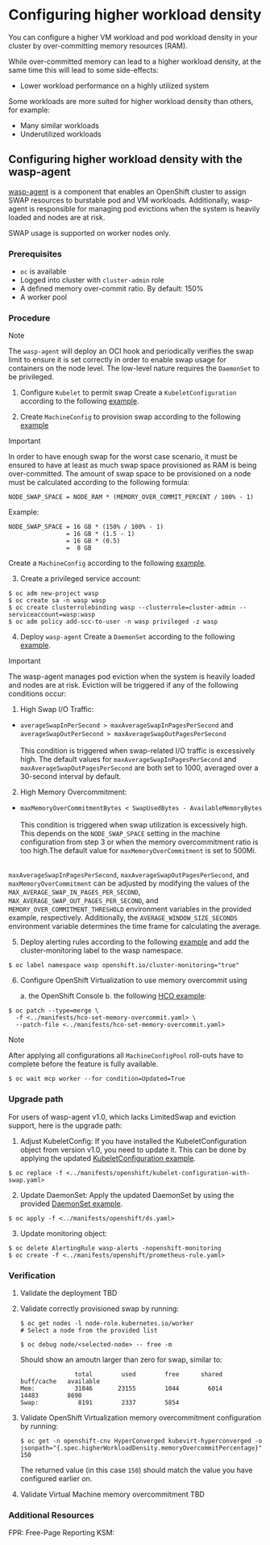 # Configuring higher workload density

You can configure a higher VM workload and pod workload density in your cluster 
by over-committing memory resources (RAM).

While over-committed memory can lead to a higher workload density, at
the same time this will lead to some side-effects:

- Lower workload performance on a highly utilized system

Some workloads are more suited for higher workload density than
others, for example:

- Many similar workloads
- Underutilized workloads

## Configuring higher workload density with the wasp-agent

[wasp-agent]  is a component that enables an OpenShift cluster to assign 
SWAP resources to burstable pod and VM workloads. Additionally, wasp-agent 
is responsible for managing pod evictions when the system is heavily loaded and nodes are at risk.

SWAP usage is supported on worker nodes only.

### Prerequisites

* `oc` is available
* Logged into cluster with `cluster-admin` role
* A defined memory over-commit ratio. By default: 150%
* A worker pool

### Procedure

> [!NOTE]
> The `wasp-agent` will deploy an OCI hook and periodically 
> verifies the swap limit to ensure it is set correctly in order to enable
> swap usage for containers on the node level.
> The low-level nature requires the `DaemonSet` to be privileged.

1. Configure `Kubelet` to permit swap
   Create a `KubeletConfiguration` according to the following
   [example](../manifests/openshift/kubelet-configuration-with-swap.yaml).

2. Create `MachineConfig` to provision swap according to the following [example](../manifests/openshift/machineconfig-add-swap.yaml)

> [!IMPORTANT]
> In order to have enough swap for the worst case scenario, it must
> be ensured to have at least as much swap space provisioned as RAM
> is being over-committed.
> The amount of swap space to be provisioned on a node must
> be calculated according to the following formula:
>
>     NODE_SWAP_SPACE = NODE_RAM * (MEMORY_OVER_COMMIT_PERCENT / 100% - 1)
>
> Example:
>
>     NODE_SWAP_SPACE = 16 GB * (150% / 100% - 1)
>                     = 16 GB * (1.5 - 1)
>                     = 16 GB * (0.5)
>                     =  8 GB

Create a `MachineConfig` according to the following
[example](../manifests/openshift/machineconfig-add-swap.yaml).

3. Create a privileged service account:

```console
$ oc adm new-project wasp
$ oc create sa -n wasp wasp
$ oc create clusterrolebinding wasp --clusterrole=cluster-admin --serviceaccount=wasp:wasp
$ oc adm policy add-scc-to-user -n wasp privileged -z wasp
```

4. Deploy `wasp-agent`
   Create a `DaemonSet` according to the following
   [example](../manifests/openshift/ds.yaml).

> [!IMPORTANT]
> The wasp-agent  manages pod eviction when the system is heavily loaded and
> nodes are at risk. Eviction will be triggered if any of the following conditions occur:
> 1. High Swap I/O Traffic:
> * `averageSwapInPerSecond > maxAverageSwapInPagesPerSecond`
> and<br>
> `averageSwapOutPerSecond > maxAverageSwapOutPagesPerSecond`<br><br>
> This condition is triggered when swap-related I/O traffic
> is excessively high.
> The default values for `maxAverageSwapInPagesPerSecond` and
> `maxAverageSwapOutPagesPerSecond` are both set to 1000, averaged 
> over a 30-second interval by default.
> 2. High Memory Overcommitment:
> * `maxMemoryOverCommitmentBytes < SwapUsedBytes - AvailableMemoryBytes`<br><br>
> This condition is triggered when swap utilization is excessively high.
> This depends on the `NODE_SWAP_SPACE` setting in the machine configuration from
> step 3 or when the memory overcommitment ratio is too high.The default value for
> `maxMemoryOverCommitment` is set to 500Mi.<br><br>
>
> `maxAverageSwapInPagesPerSecond`, `maxAverageSwapOutPagesPerSecond`, and 
> `maxMemoryOverCommitment` can be adjusted by modifying the values of the 
> `MAX_AVERAGE_SWAP_IN_PAGES_PER_SECOND`, `MAX_AVERAGE_SWAP_OUT_PAGES_PER_SECOND`, 
> and `MEMORY_OVER_COMMITMENT_THRESHOLD` environment variables in the provided 
> example, respectively. Additionally, the `AVERAGE_WINDOW_SIZE_SECONDS` environment 
> variable determines the time frame for calculating the average.

5. Deploy alerting rules according to the following
   [example](../manifests/openshift/prometheus-rules.yaml) and
   add the cluster-monitoring label to the wasp namespace.
```console
$ oc label namespace wasp openshift.io/cluster-monitoring="true"
```

6. Configure OpenShift Virtualization to use memory overcommit using

   a. the OpenShift Console
   b. the following [HCO example](../manifests/openshift/hco-set-memory-overcommit.yaml):

```console
$ oc patch --type=merge \
  -f <../manifests/hco-set-memory-overcommit.yaml> \
  --patch-file <../manifests/hco-set-memory-overcommit.yaml>
```

> [!NOTE]
> After applying all configurations all `MachineConfigPool`
> roll-outs have to complete before the feature is fully available.
>
>     $ oc wait mcp worker --for condition=Updated=True
>

### Upgrade path
For users of wasp-agent v1.0, which lacks LimitedSwap and eviction support, here is the upgrade path:
1. Adjust KubeletConfig:
   If you have installed the KubeletConfiguration object from version v1.0, you need to update it. 
   This can be done by applying the updated [KubeletConfiguration example](../manifests/openshift/kubelet-configuration-with-swap.yaml).
```console
$ oc replace -f <../manifests/openshift/kubelet-configuration-with-swap.yaml>
```
2. Update DaemonSet:
   Apply the updated DaemonSet by using the provided [DaemonSet example](../manifests/openshift/ds.yaml).
```console
$ oc apply -f <../manifests/openshift/ds.yaml>
```
3. Update monitoring object:
```console
$ oc delete AlertingRule wasp-alerts -nopenshift-monitoring
$ oc create -f <../manifests/openshift/prometheus-rule.yaml>
```

### Verification

1. Validate the deployment
   TBD
2. Validate correctly provisioned swap by running:

       $ oc get nodes -l node-role.kubernetes.io/worker
       # Select a node from the provided list

       $ oc debug node/<selected-node> -- free -m

   Should show an amoutn larger than zero for swap, similar to:

                      total        used        free      shared  buff/cache   available
       Mem:           31846       23155        1044        6014       14483        8690
       Swap:           8191        2337        5854


3. Validate OpenShift Virtualization memory overcommitment configuration
   by running:

       $ oc get -n openshift-cnv HyperConverged kubevirt-hyperconverged -o jsonpath="{.spec.higherWorkloadDensity.memoryOvercommitPercentage}"
       150

   The returned value (in this case `150`) should match the value you
   have configured earlier on.

4. Validate Virtual Machine memory overcommitment
   TBD

### Additional Resources

[wasp-agent]: https://github.com/openshift-virtualization/wasp-agent
FPR: Free-Page Reporting
KSM: